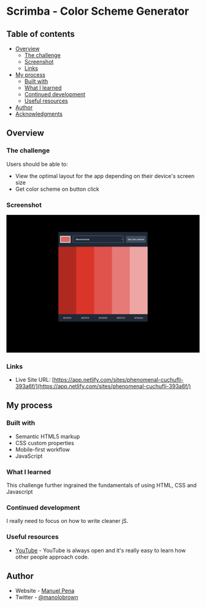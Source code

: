 # Scrimba - Color Scheme Generator

## Table of contents

- [Overview](#overview)
  - [The challenge](#the-challenge)
  - [Screenshot](#screenshot)
  - [Links](#links)
- [My process](#my-process)
  - [Built with](#built-with)
  - [What I learned](#what-i-learned)
  - [Continued development](#continued-development)
  - [Useful resources](#useful-resources)
- [Author](#author)
- [Acknowledgments](#acknowledgments)

## Overview

### The challenge

Users should be able to:

- View the optimal layout for the app depending on their device's screen size
- Get color scheme on button click

### Screenshot

![Site preview for the GitHub user search app coding challenge](./screenshot.jpg)

### Links

- Live Site URL: [https://app.netlify.com/sites/phenomenal-cuchufli-393a6f/](https://app.netlify.com/sites/phenomenal-cuchufli-393a6f/)

## My process

### Built with

- Semantic HTML5 markup
- CSS custom properties
- Mobile-first workflow
- JavaScript

### What I learned

This challenge further ingrained the fundamentals of using HTML, CSS and Javascript

### Continued development

I really need to focus on how to write cleaner jS.

### Useful resources

- [YouTube](https://www.youtube.com) - YouTube is always open and it's really easy to learn how other people approach code.

## Author

- Website - [Manuel Pena](https://www.mannydevelops.com/)
- Twitter - [@manolobrown](https://www.twitter.com/manolobrown)
